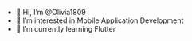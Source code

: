 - 👋 Hi, I’m @Olivia1809
- 👀 I’m interested in Mobile Application Development
- 🌱 I’m currently learning Flutter

<!---
Olivia1809/Olivia1809 is a ✨ special ✨ repository because its `README.md` (this file) appears on your GitHub profile.
You can click the Preview link to take a look at your changes.
--->
